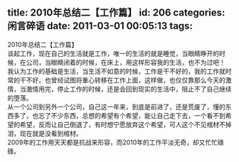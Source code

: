 title: 2010年总结二【工作篇】
id: 206
categories: 闲言碎语
date: 2011-03-01 00:05:13
tags:
---

2010年总结二【工作篇】
</br><span> </span>谈起工作，现在自己的生活就是工作，唯一的生活的就是睡觉，当眼睛睁开的时候，在公司，当眼睛闭着的时候，在床上，用这样形容我的生活，也不为过吧！
</br><span> </span>我认为工作的基础是生活，当生活不如意的时候，工作是干不好的，我的工作就时常的干不好。也曾经试图将重心转移在工作上面，这样做，也仅仅靠那么今天的激情，当激情用完，停止工作的时候，还是会回到现实的生活中，阻止不了自己继续的堕落。
</br><span> </span>从一个公司到另外一个公司，自己这一年来，到底是前进了，还是荒废了，懂的东西多了，也忘了不少东西，总想的希望有个希望，能让自己走下去，一个看不到希望的希望，反而让自己倒退了，有时想宁愿放弃这个希望，可人这个不见棺材不掉泪，现在就是没看到棺材。
</br><span> </span>2009年的工作用天天都是抗战来形容，而2010年的工作平淡无奇，却又忙忙碌碌。
</br>
